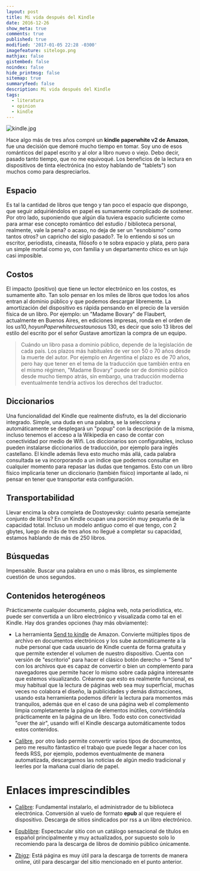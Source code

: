 ```yaml
---
layout: post
title: Mi vida después del Kindle
date: 2016-12-26
show_meta: true
comments: true
published: true
modified: '2017-01-05 22:28 -0300'
imagefeature: sitelogo.png
mathjax: false
gistembed: false
noindex: false
hide_printmsg: false
sitemap: true
summaryfeed: false
description: Mi vida después del Kindle
tags:
  - literatura
  - opinion
  - kindle
---
```


![kindle.jpg]({{site.baseurl}}/images/kindle.jpg)

Hace algo más de tres años compré un **kindle paperwhite v2 de Amazon**, fue
una decisión que demoré mucho tiempo en tomar. Soy uno de esos románticos del
papel escrito y al olor a libro nuevo o viejo. Debo decir, pasado tanto tiempo,
que no me equivoqué. Los beneficios de la lectura en dispositivos de tinta
electrónica (no estoy hablando de "tablets") son muchos como para
despreciarlos.  <!-- break -->

## Espacio

Es tal la cantidad de libros que tengo y tan poco el espacio que dispongo, que
seguir adquiriéndolos en papel es sumamente complicado de sostener. Por otro
lado, suponiendo que algún día tuviera espacio suficiente como para armar ese
concepto romántico del estudio / biblioteca personal, realmente, vale la pena?
o acaso, no deja de ser un "esnobismo" como tantos otros? un capricho del siglo
pasado?. Te lo entiendo si sos un escritor, periodista, cineasta, filósofo o te
sobra espacio y plata, pero para un simple mortal como yo, con familia y un
departamento chico es un lujo casi imposible.

## Costos

El impacto (positivo) que tiene un lector electrónico en los costos, es
sumamente alto.  Tan solo pensar en los miles de libros que todos los años
entran al dominio público y que podemos descargar libremente. La amortización
del dispositivo es rápida pensando en el precio de la versión física de un
libro. Por ejemplo: un "Madame Bovary" de Flaubert, actualmente en Buenos
Aires, en ediciones impresas, ronda en el orden de los u$s 10, hoy un
Paperwhite cuesta unos u$s 130, es decir que solo 13 libros del estilo del
escrito por el señor Gustave amortizan la compra de un equipo.

> Cuándo un libro pasa a dominio público, depende de la legislación de cada
> país. Los plazos más habituales de ver son 50 o 70 años desde la muerte del
> autor. Por ejemplo en Argentina el plazo es de 70 años, pero hay que tener en
> el tema de la traducción que también entra en el mismo régimen, "Madame
> Bovary" puede ser de dominio público desde mucho tiempo atrás, sin embargo,
> una traducción moderna eventualmente tendría activos los derechos del
> traductor. 

## Diccionarios

Una funcionalidad del Kindle que realmente disfruto, es la del diccionario
integrado. Simple, una duda en una palabra, se la selecciona y automáticamente
se desplegará un "popup" con la descripción de la misma, incluso tenemos el
acceso a la Wikipedia en caso de contar con conectividad por medio de Wifi.
Los diccionarios son configurables, incluso pueden instalarse diccionarios de
traducción, por ejemplo para inglés castellano. El kindle además lleva esto
mucho más allá, cada palabra consultada se va incorporando a un índice que
podemos consultar en cualquier momento para repasar las dudas que tengamos.
Esto con un libro físico implicaría tener un diccionario (también físico)
importante al lado, ni pensar en tener que transportar esta configuración.

## Transportabilidad

Llevar encima la obra completa de Dostoyevsky: cuánto pesaría semejante
conjunto de libros? En un Kindle ocupan una porción muy pequeña de la capacidad
total. Incluso un modelo antiguo como el que tengo, con 2 gbytes, luego de más
de tres años no llegué a completar su capacidad, estamos hablando de más de 250
libros. 

## Búsquedas

Impensable. Buscar una palabra en uno o más libros, es simplemente cuestión de
unos segundos.

## Contenidos heterogéneos

Prácticamente cualquier documento, página web, nota periodística, etc. puede
ser convertida a un libro electrónico y visualizada como tal en el Kindle. Hay
dos grandes opciones (hay más obviamente):

* La herramienta [Send to kindle](https://www.amazon.com/gp/sendtokindle) de
Amazon. Convierte múltiples tipos de archivo en documentos electrónicos y los
sube automáticamente a la nube personal que cada usuario de Kindle cuenta de
forma gratuita y que permite extender el volumen de nuestro dispositivo. Cuenta
con versión de "escritorio" para hacer el clásico botón derecho -> "Send to"
con los archivos que es capaz de convertir o bien un complemento para
navegadores que permite hacer lo mismo sobre cada página interesante que
estemos visualizando. Créanme que esto es realmente funcional, es muy habitual
que la lectura de páginas web sea muy superficial, muchas veces no colabora el
diseño, la publicidades y demás distracciones, usando esta herramienta podemos
diferir la lectura para momentos más tranquilos, además que en el caso de una
página web el complemento limpia completamente la página de elementos inútiles,
convirtiéndola prácticamente en la página de un libro. Todo esto con
conectividad "over the air", usando wifi el Kindle descarga automáticamente
todos estos contenidos.


* [Calibre](https://calibre-ebook.com/), por otro lado permite convertir varios
tipos de documentos, pero me resulto fántastico el trabajo que puede llegar a
hacer con los feeds RSS, por ejemplo, podemos eventualmente de manera
automatizada, descargarnos las noticias de algún medio tradicional y leerles
por la mañana cual diario de papel.


# Enlaces imprescindibles

* [Calibre](https://calibre-ebook.com/): Fundamental instalarlo, el
  administrador de tu biblioteca electrónica. Conversión al vuelo de formato
  **epub** al que requiere el dispositivo. Descarga de sitios sindicados por
  rss a un libro electrónico.

* [Epublibre](https://www.epublibre.org): Espectacular sitio con un catálogo
  sensacional de títulos en español principalmente y muy actualizados, por
  supuesto solo lo recomiendo para la descarga de libros de dominio público
  únicamente.

* [Zbigz](https://www.zbigz.com/): Está página es muy útil para la descarga de
  torrents de manera online, útil para descargar del sitio mencionado en el
  punto anterior.

